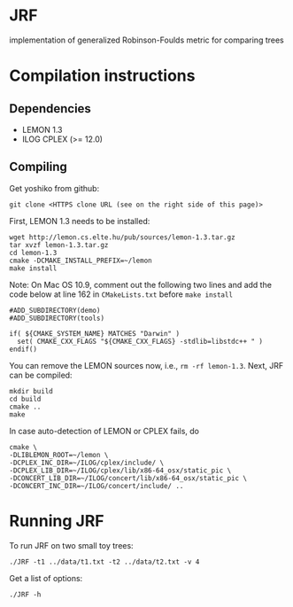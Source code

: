 JRF
===

implementation of generalized Robinson-Foulds metric for comparing trees

Compilation instructions
========================

Dependencies
------------

* LEMON 1.3
* ILOG CPLEX (>= 12.0)

Compiling
---------

Get yoshiko from github:

    git clone <HTTPS clone URL (see on the right side of this page)>


First, LEMON 1.3 needs to be installed:

    wget http://lemon.cs.elte.hu/pub/sources/lemon-1.3.tar.gz
    tar xvzf lemon-1.3.tar.gz
    cd lemon-1.3
    cmake -DCMAKE_INSTALL_PREFIX=~/lemon
    make install
    
Note: On Mac OS 10.9, comment out the following two lines and add the code below at line 162 in `CMakeLists.txt` before `make install`

    #ADD_SUBDIRECTORY(demo) 
    #ADD_SUBDIRECTORY(tools)
    
    if( ${CMAKE_SYSTEM_NAME} MATCHES "Darwin" )
      set( CMAKE_CXX_FLAGS "${CMAKE_CXX_FLAGS} -stdlib=libstdc++ " )
    endif()

You can remove the LEMON sources now, i.e., `rm -rf lemon-1.3`. Next, JRF can be compiled:

    mkdir build
    cd build
    cmake ..
    make

In case auto-detection of LEMON or CPLEX fails, do

    cmake \
    -DLIBLEMON_ROOT=~/lemon \
    -DCPLEX_INC_DIR=~/ILOG/cplex/include/ \
    -DCPLEX_LIB_DIR=~/ILOG/cplex/lib/x86-64_osx/static_pic \
    -DCONCERT_LIB_DIR=~/ILOG/concert/lib/x86-64_osx/static_pic \
    -DCONCERT_INC_DIR=~/ILOG/concert/include/ ..

Running JRF
=============

To run JRF on two small toy trees:

    ./JRF -t1 ../data/t1.txt -t2 ../data/t2.txt -v 4

Get a list of options:

    ./JRF -h

